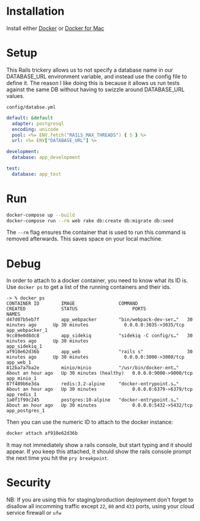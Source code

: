 # Installation

Install either [Docker](https://www.docker.com/) or [Docker for Mac](https://www.docker.com/docker-mac)

# Setup

This Rails trickery allows us to not specify a database name in our DATABASE_URL environment variable, and instead use the config file to define it. The reason I like doing this is because it allows us run tests against the same DB without having to swizzle around DATABASE_URL values.

`config/databse.yml`

```yml
default: &default
  adapter: postgresql
  encoding: unicode
  pool: <%= ENV.fetch("RAILS_MAX_THREADS") { 5 } %>
  url: <%= ENV["DATABASE_URL"] %>

development:
  database: app_development

test:
  database: app_test
```

# Run

```sh
docker-compose up --build
docker-compose run --rm web rake db:create db:migrate db:seed
```

The `--rm` flag ensures the container that is used to run this command is removed afterwards. This saves space on your local machine.

# Debug

In order to attach to a docker container, you need to know what its ID is. Use `docker ps` to get a list of the running containers and their ids.

```
-> % docker ps
CONTAINER ID        IMAGE                COMMAND                  CREATED             STATUS                    PORTS                    NAMES
d47d07b5eb7f        app_webpacker        "bin/webpack-dev-ser…"   30 minutes ago      Up 30 minutes             0.0.0.0:3035->3035/tcp   app_webpacker_1
9cc89e0d8dc8        app_sidekiq          "sidekiq -C config/s…"   30 minutes ago      Up 30 minutes                                      app_sidekiq_1
af910e62d36b        app_web              "rails s"                30 minutes ago      Up 30 minutes             0.0.0.0:3000->3000/tcp   app_web_1
812ba7a7ba2e        minio/minio          "/usr/bin/docker-ent…"   About an hour ago   Up 30 minutes (healthy)   0.0.0.0:9000->9000/tcp   app_minio_1
87f489b6e3da        redis:3.2-alpine     "docker-entrypoint.s…"   About an hour ago   Up 30 minutes             0.0.0.0:6379->6379/tcp   app_redis_1
1a0f1f99c245        postgres:10-alpine   "docker-entrypoint.s…"   About an hour ago   Up 30 minutes             0.0.0.0:5432->5432/tcp   app_postgres_1
```

Then you can use the numeric ID to attach to the docker instance:


```sh
docker attach af910e62d36b
```

It may not immediately show a rails console, but start typing and it should appear. If you keep this attached, it should show the rails console prompt the next time you hit the `pry breakpoint`.

# Security

NB: If you are using this for staging/production deployment don't forget to disallow all incomming traffic except `22`,  `80` and `433` ports, using your cloud service firewall or `ufw`

